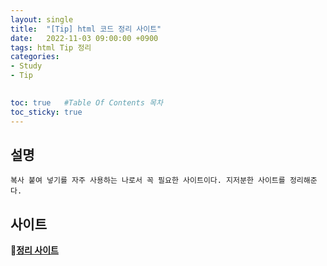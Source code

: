 ```yaml
---
layout: single
title:  "[Tip] html 코드 정리 사이트"
date:   2022-11-03 09:00:00 +0900
tags: html Tip 정리
categories: 
- Study
- Tip

  
toc: true   #Table Of Contents 목차
toc_sticky: true
---
```


## 설명
``
  복사 붙여 넣기를 자주 사용하는 나로서 꼭 필요한 사이트이다.
  지저분한 사이트를 정리해준다.
``

## 사이트


__📌<a href="https://tools.arantius.com/tabifier" target="_blank">정리 사이트</a>__

